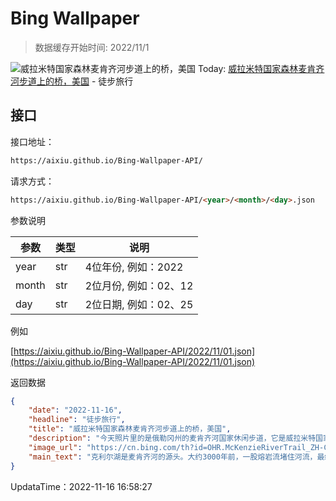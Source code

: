 # Bing Wallpaper

> 数据缓存开始时间: 2022/11/1

![威拉米特国家森林麦肯齐河步道上的桥，美国](https://cn.bing.com/th?id=OHR.McKenzieRiverTrail_ZH-CN3786429850_1920x1080.jpg&rf=LaDigue_1920x1080.jpg)
Today: [威拉米特国家森林麦肯齐河步道上的桥，美国](https://cn.bing.com/th?id=OHR.McKenzieRiverTrail_ZH-CN3786429850_1920x1080.jpg&rf=LaDigue_1920x1080.jpg) - 徒步旅行

## 接口

接口地址：

```html
https://aixiu.github.io/Bing-Wallpaper-API/
```

请求方式：

```html
https://aixiu.github.io/Bing-Wallpaper-API/<year>/<month>/<day>.json
```

参数说明

| 参数 | 类型 | 说明 |
| - | - | - |
| year | str | 4位年份, 例如：2022 |
| month | str | 2位月份, 例如：02、12 |
| day | str | 2位日期, 例如：02、25 |

例如

[https://aixiu.github.io/Bing-Wallpaper-API/2022/11/01.json](https://aixiu.github.io/Bing-Wallpaper-API/2022/11/01.json)

返回数据

```json
{
    "date": "2022-11-16",
    "headline": "徒步旅行",
    "title": "威拉米特国家森林麦肯齐河步道上的桥，美国",
    "description": "今天照片里的是俄勒冈州的麦肯齐河国家休闲步道，它是威拉米特国家森林的一部分。这条小径蜿蜒经过湖泊、河流和泉水，带你穿过郁郁葱葱的古老森林。这段旅途的一个亮点是，你可以俯瞰幽蓝的塔默里克潭，这里的潭水由河水汇集而成，如蓝宝石般清澈透亮。",
    "image_url": "https://cn.bing.com/th?id=OHR.McKenzieRiverTrail_ZH-CN3786429850_1920x1080.jpg&rf=LaDigue_1920x1080.jpg",
    "main_text": "克利尔湖是麦肯齐河的源头。大约3000年前，一股熔岩流堵住河流，最终形成了克利尔湖。"
}
```

UpdataTime：2022-11-16 16:58:27
